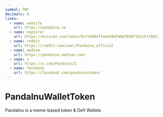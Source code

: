 ```yaml
---
symbol: PWT
decimals: 8
links:
  - name: website
    url: https://pandainu.io
  - name: explorer
    url: https://bscscan.com/token/0xf3eDD4f14a018df4b6f02Bf1b2cF17A8120519A2
  - name: reddit
    url: https://reddit.com/user/Pandainu_official
  - name: medium
    url: https://pandainu.medium.com/
  - name: x
    url: https://x.com/Pandainu21
  - name: facebook
    url: https://facebook.com/pandainutoken/
---
```


# PandaInuWalletToken

PandaInu is a meme-based token & Defi Wallets
